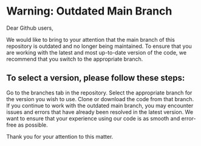 # Warning: Outdated Main Branch
Dear Github users,

We would like to bring to your attention that the main branch of this repository is outdated and no longer being maintained. To ensure that you are working with the latest and most up-to-date version of the code, we recommend that you switch to the appropriate branch.

## To select a version, please follow these steps:

Go to the branches tab in the repository.
Select the appropriate branch for the version you wish to use.
Clone or download the code from that branch.
If you continue to work with the outdated main branch, you may encounter issues and errors that have already been resolved in the latest version. We want to ensure that your experience using our code is as smooth and error-free as possible.

Thank you for your attention to this matter.
